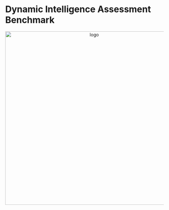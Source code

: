 # Dynamic Intelligence Assessment Benchmark

<div align="center">
    <img width="550" alt="logo" src="https://github.com/user-attachments/assets/24e51155-375d-4831-82dd-6e13ef99abce">
</div>
